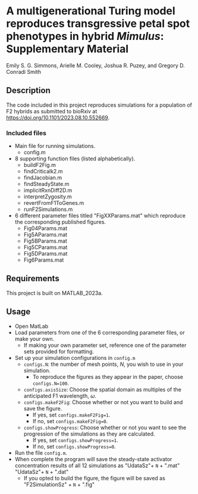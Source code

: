 # A multigenerational Turing model reproduces transgressive petal spot phenotypes in hybrid *Mimulus*: Supplementary Material

Emily S. G. Simmons, Arielle M. Cooley, Joshua R. Puzey, and Gregory D. Conradi Smith

## Description
The code included in this project reproduces simulations for a population of F2 hybrids as submitted to bioRxiv at https://doi.org/10.1101/2023.08.10.552669. 

### Included files
- Main file for running simulations.
	- config.m
- 8 supporting function files (listed alphabetically).
	- buildF2Fig.m
	- findCriticalk2.m
	- findJacobian.m
	- findSteadyState.m
	- implicitRxnDiff2D.m
	- interpretZygosity.m
	- revertFromF1ToGenes.m
	- runF2Simulations.m
- 6 different parameter files titled "FigXXParams.mat" which reproduce the corresponding published figures.
	- Fig04Params.mat
	- Fig5AParams.mat
	- Fig5BParams.mat
	- Fig5CParams.mat
	- Fig5DParams.mat
	- Fig6Params.mat

## Requirements
This project is built on MATLAB_2023a.

## Usage
- Open MatLab
- Load parameters from one of the 6 corresponding parameter files, or make your own.
	- If making your own parameter set, reference one of the parameter sets provided for formatting.
- Set up your simulation configurations in `config.m`
	- `configs.N`: the number of mesh points, $N$, you wish to use in your simulation.
	    - To reproduce the figures as they appear in the paper, choose `configs.N=100`.
	- `configs.axisSize`: Choose the spatial domain as multiples of the anticipated F1 wavelength, $\omega$.
	- `configs.makeF2Fig`: Choose whether or not you want to build and save the figure. 
		- If yes, set `configs.makeF2Fig=1`. 
		- If no, set `configs.makeF2Fig=0`.
	- `configs.showProgress`: Choose whether or not you want to see the progression of the simulations as they are calculated.
		- If yes, set `configs.showProgress=1`.
		- If no, set `configs.showProgress=0`.
- Run the file `config.m`.
- When complete the program will save the steady-state activator concentration results of all 12 simulations as
		"UdataSz"+ `N` + ".mat"
		"UdataSz"+ `N` + ".dat"
	- If you opted to build the figure, the figure will be saved as 
		  "F2SimulationSz" +  `N`  + ".fig"